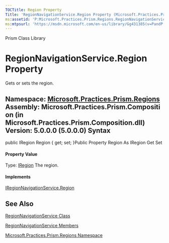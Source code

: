 ```yaml
---
TOCTitle: Region Property
Title: 'RegionNavigationService.Region Property (Microsoft.Practices.Prism.Regions)'
ms:assetid: 'P:Microsoft.Practices.Prism.Regions.RegionNavigationService.Region'
ms:mtpsurl: 'https://msdn.microsoft.com/en-us/library/Gg431385(v=PandP.50)'
---
```


Prism Class Library

RegionNavigationService.Region Property
===========================================

Gets or sets the region.

**Namespace:** [Microsoft.Practices.Prism.Regions](https://msdn.microsoft.com/n:microsoft.practices.prism.regions)
**Assembly:** Microsoft.Practices.Prism.Composition (in Microsoft.Practices.Prism.Composition.dll) Version: 5.0.0.0 (5.0.0.0)
Syntax
------

<span id="syntaxToggle"></span>public IRegion Region { get; set; }Public Property Region As IRegion Get Set
#### Property Value

Type: [IRegion](https://msdn.microsoft.com/t:microsoft.practices.prism.regions.iregion)
The region.
#### Implements

[IRegionNavigationService.Region](https://msdn.microsoft.com/p:microsoft.practices.prism.regions.iregionnavigationservice.region)

See Also
--------


[RegionNavigationService Class](https://msdn.microsoft.com/t:microsoft.practices.prism.regions.regionnavigationservice)

[RegionNavigationService Members](https://msdn.microsoft.com/allmembers.t:microsoft.practices.prism.regions.regionnavigationservice)

[Microsoft.Practices.Prism.Regions Namespace](https://msdn.microsoft.com/n:microsoft.practices.prism.regions)
